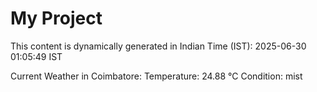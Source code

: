 # My Project

This content is dynamically generated in Indian Time (IST): 2025-06-30 01:05:49 IST


Current Weather in Coimbatore:
Temperature: 24.88 °C
Condition: mist
